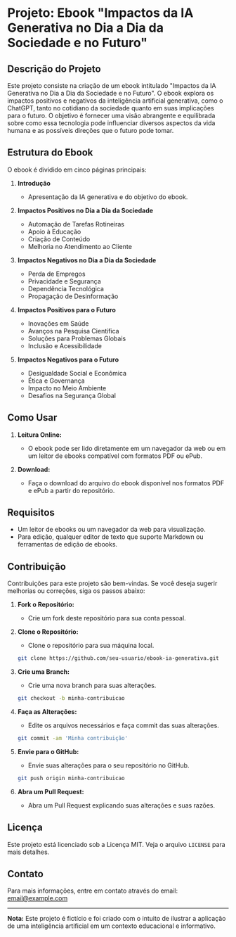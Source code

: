 # Projeto: Ebook "Impactos da IA Generativa no Dia a Dia da Sociedade e no Futuro"

## Descrição do Projeto

Este projeto consiste na criação de um ebook intitulado "Impactos da IA Generativa no Dia a Dia da Sociedade e no Futuro". O ebook explora os impactos positivos e negativos da inteligência artificial generativa, como o ChatGPT, tanto no cotidiano da sociedade quanto em suas implicações para o futuro. O objetivo é fornecer uma visão abrangente e equilibrada sobre como essa tecnologia pode influenciar diversos aspectos da vida humana e as possíveis direções que o futuro pode tomar.

## Estrutura do Ebook

O ebook é dividido em cinco páginas principais:

1. **Introdução**
   - Apresentação da IA generativa e do objetivo do ebook.

2. **Impactos Positivos no Dia a Dia da Sociedade**
   - Automação de Tarefas Rotineiras
   - Apoio à Educação
   - Criação de Conteúdo
   - Melhoria no Atendimento ao Cliente

3. **Impactos Negativos no Dia a Dia da Sociedade**
   - Perda de Empregos
   - Privacidade e Segurança
   - Dependência Tecnológica
   - Propagação de Desinformação

4. **Impactos Positivos para o Futuro**
   - Inovações em Saúde
   - Avanços na Pesquisa Científica
   - Soluções para Problemas Globais
   - Inclusão e Acessibilidade

5. **Impactos Negativos para o Futuro**
   - Desigualdade Social e Econômica
   - Ética e Governança
   - Impacto no Meio Ambiente
   - Desafios na Segurança Global

## Como Usar

1. **Leitura Online:**
   - O ebook pode ser lido diretamente em um navegador da web ou em um leitor de ebooks compatível com formatos PDF ou ePub.

2. **Download:**
   - Faça o download do arquivo do ebook disponível nos formatos PDF e ePub a partir do repositório.

## Requisitos

- Um leitor de ebooks ou um navegador da web para visualização.
- Para edição, qualquer editor de texto que suporte Markdown ou ferramentas de edição de ebooks.

## Contribuição

Contribuições para este projeto são bem-vindas. Se você deseja sugerir melhorias ou correções, siga os passos abaixo:

1. **Fork o Repositório:**
   - Crie um fork deste repositório para sua conta pessoal.

2. **Clone o Repositório:**
   - Clone o repositório para sua máquina local.
   ```bash
   git clone https://github.com/seu-usuario/ebook-ia-generativa.git
   ```

3. **Crie uma Branch:**
   - Crie uma nova branch para suas alterações.
   ```bash
   git checkout -b minha-contribuicao
   ```

4. **Faça as Alterações:**
   - Edite os arquivos necessários e faça commit das suas alterações.
   ```bash
   git commit -am 'Minha contribuição'
   ```

5. **Envie para o GitHub:**
   - Envie suas alterações para o seu repositório no GitHub.
   ```bash
   git push origin minha-contribuicao
   ```

6. **Abra um Pull Request:**
   - Abra um Pull Request explicando suas alterações e suas razões.

## Licença

Este projeto está licenciado sob a Licença MIT. Veja o arquivo `LICENSE` para mais detalhes.

## Contato

Para mais informações, entre em contato através do email: [email@example.com](mailto:email@example.com)

---

**Nota:** Este projeto é fictício e foi criado com o intuito de ilustrar a aplicação de uma inteligência artificial em um contexto educacional e informativo.
